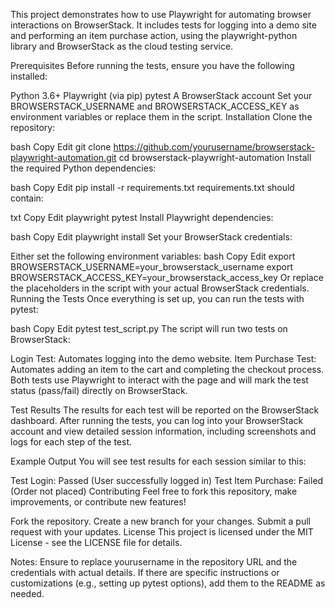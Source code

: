 This project demonstrates how to use Playwright for automating browser interactions on BrowserStack. It includes tests for logging into a demo site and performing an item purchase action, using the playwright-python library and BrowserStack as the cloud testing service.

Prerequisites
Before running the tests, ensure you have the following installed:

Python 3.6+
Playwright (via pip)
pytest
A BrowserStack account
Set your BROWSERSTACK_USERNAME and BROWSERSTACK_ACCESS_KEY as environment variables or replace them in the script.
Installation
Clone the repository:

bash
Copy
Edit
git clone https://github.com/yourusername/browserstack-playwright-automation.git
cd browserstack-playwright-automation
Install the required Python dependencies:

bash
Copy
Edit
pip install -r requirements.txt
requirements.txt should contain:

txt
Copy
Edit
playwright
pytest
Install Playwright dependencies:

bash
Copy
Edit
playwright install
Set your BrowserStack credentials:

Either set the following environment variables:
bash
Copy
Edit
export BROWSERSTACK_USERNAME=your_browserstack_username
export BROWSERSTACK_ACCESS_KEY=your_browserstack_access_key
Or replace the placeholders in the script with your actual BrowserStack credentials.
Running the Tests
Once everything is set up, you can run the tests with pytest:

bash
Copy
Edit
pytest test_script.py
The script will run two tests on BrowserStack:

Login Test: Automates logging into the demo website.
Item Purchase Test: Automates adding an item to the cart and completing the checkout process.
Both tests use Playwright to interact with the page and will mark the test status (pass/fail) directly on BrowserStack.

Test Results
The results for each test will be reported on the BrowserStack dashboard. After running the tests, you can log into your BrowserStack account and view detailed session information, including screenshots and logs for each step of the test.

Example Output
You will see test results for each session similar to this:

Test Login: Passed (User successfully logged in)
Test Item Purchase: Failed (Order not placed)
Contributing
Feel free to fork this repository, make improvements, or contribute new features!

Fork the repository.
Create a new branch for your changes.
Submit a pull request with your updates.
License
This project is licensed under the MIT License - see the LICENSE file for details.

Notes:
Ensure to replace yourusername in the repository URL and the credentials with actual details.
If there are specific instructions or customizations (e.g., setting up pytest options), add them to the README as needed.
